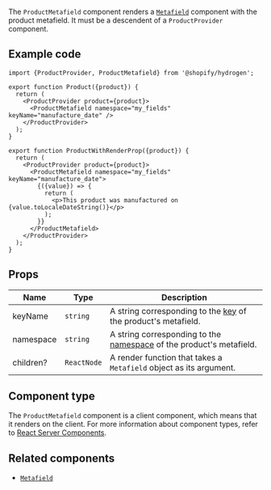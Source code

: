 <!-- This file is generated from source code in the Shopify/hydrogen repo. Edit the files in /packages/hydrogen/src/components/ProductMetafield and run 'yarn generate-docs' at the root of this repo. For more information, refer to https://github.com/Shopify/shopify-dev/blob/master/content/internal/operations/hydrogen-reference-docs.md. -->

The `ProductMetafield` component renders a
[`Metafield`](/api/hydrogen/components/primitive/metafield) component with the product metafield.
It must be a descendent of a `ProductProvider` component.

## Example code

```tsx
import {ProductProvider, ProductMetafield} from '@shopify/hydrogen';

export function Product({product}) {
  return (
    <ProductProvider product={product}>
      <ProductMetafield namespace="my_fields" keyName="manufacture_date" />
    </ProductProvider>
  );
}

export function ProductWithRenderProp({product}) {
  return (
    <ProductProvider product={product}>
      <ProductMetafield namespace="my_fields" keyName="manufacture_date">
        {({value}) => {
          return (
            <p>This product was manufactured on {value.toLocaleDateString()}</p>
          );
        }}
      </ProductMetafield>
    </ProductProvider>
  );
}
```

## Props

| Name      | Type                   | Description                                                                                                               |
| --------- | ---------------------- | ------------------------------------------------------------------------------------------------------------------------- |
| keyName   | <code>string</code>    | A string corresponding to the [key](/api/storefront/reference/common-objects/metafield) of the product's metafield.       |
| namespace | <code>string</code>    | A string corresponding to the [namespace](/api/storefront/reference/common-objects/metafield) of the product's metafield. |
| children? | <code>ReactNode</code> | A render function that takes a `Metafield` object as its argument.                                                        |

## Component type

The `ProductMetafield` component is a client component, which means that it renders on the client. For more information about component types, refer to [React Server Components](/api/hydrogen/framework/react-server-components).

## Related components

- [`Metafield`](/api/hydrogen/components/primitive/metafield)
